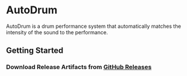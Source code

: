# AutoDrum

AutoDrum is a drum performance system that automatically matches the intensity of the sound to the performance.

## Getting Started

### Download Release Artifacts from [GitHub Releases](https://github.com/kitaharalab/AutoDrum/releases)